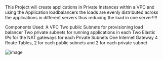 This Project will create applications in Private Instances within a VPC and using the Application loadbalancers the loads are evenly distributed across the applications in different servers thus reducing the load in one server!!!!  

Components Used:
A VPC
Two public Subnets for provisioning load balancer
Two private subnets for running applications in each
Two Elastic IPs for the NAT gateways for each Private Subnets
One Internet Gateway
4 Route Tables, 2 for each public subnets and 2 for each private subnet



![image](https://github.com/vijeshnair89/TerraformLoadBalancing/assets/143416086/43e265df-16ca-48aa-8e0d-b8db3c56e7fc)
